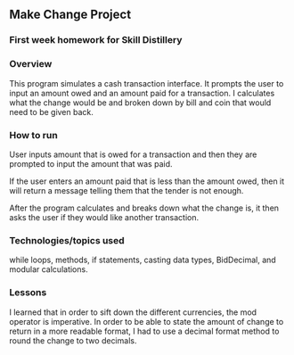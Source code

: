 ## Make Change Project

### First week homework for Skill Distillery

### Overview

This program simulates a cash transaction interface. It prompts the user to input an amount owed and an amount paid for a transaction. I calculates what the change would be and broken down by bill and coin that would need to be given back.

###  How to run

User inputs amount that is owed for a transaction and then they are prompted to input the amount that was paid.

If the user enters an amount paid that is less than the amount owed, then it will return a message telling them that the tender is not enough.

After the program calculates and breaks down what the change is, it then asks the user if they would like another transaction.

### Technologies/topics used

while loops, methods, if statements, casting data types, BidDecimal, and modular calculations.

### Lessons

I learned that in order to sift down the different currencies, the mod operator is imperative. In order to be able to state the amount of change to return in a more readable format, I had to use a decimal format method to round the change to two decimals.

